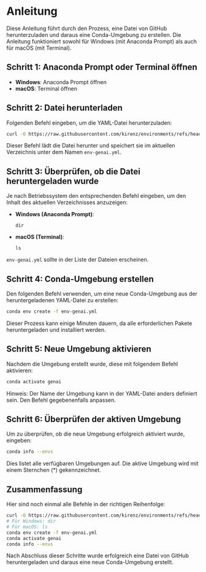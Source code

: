 # Anleitung

Diese Anleitung führt durch den Prozess, eine Datei von GitHub herunterzuladen und daraus eine Conda-Umgebung zu erstellen. Die Anleitung funktioniert sowohl für Windows (mit Anaconda Prompt) als auch für macOS (mit Terminal).

## Schritt 1: Anaconda Prompt oder Terminal öffnen

- **Windows**: Anaconda Prompt öffnen
- **macOS**: Terminal öffnen

## Schritt 2: Datei herunterladen

Folgenden Befehl eingeben, um die YAML-Datei herunterzuladen:

```bash
curl -O https://raw.githubusercontent.com/kirenz/environments/refs/heads/main/ws2425/env-genai.yml
```

Dieser Befehl lädt die Datei herunter und speichert sie im aktuellen Verzeichnis unter dem Namen `env-genai.yml`.

## Schritt 3: Überprüfen, ob die Datei heruntergeladen wurde

Je nach Betriebssystem den entsprechenden Befehl eingeben, um den Inhalt des aktuellen Verzeichnisses anzuzeigen:

- **Windows (Anaconda Prompt)**:
  ```
  dir
  ```

- **macOS (Terminal)**:
  ```
  ls
  ```

`env-genai.yml` sollte in der Liste der Dateien erscheinen.

## Schritt 4: Conda-Umgebung erstellen

Den folgenden Befehl verwenden, um eine neue Conda-Umgebung aus der heruntergeladenen YAML-Datei zu erstellen:

```bash
conda env create -f env-genai.yml
```

Dieser Prozess kann einige Minuten dauern, da alle erforderlichen Pakete heruntergeladen und installiert werden.

## Schritt 5: Neue Umgebung aktivieren

Nachdem die Umgebung erstellt wurde, diese mit folgendem Befehl aktivieren:

```bash
conda activate genai
```

Hinweis: Der Name der Umgebung kann in der YAML-Datei anders definiert sein. Den Befehl gegebenenfalls anpassen.

## Schritt 6: Überprüfen der aktiven Umgebung

Um zu überprüfen, ob die neue Umgebung erfolgreich aktiviert wurde, eingeben:

```bash
conda info --envs
```

Dies listet alle verfügbaren Umgebungen auf. Die aktive Umgebung wird mit einem Sternchen (*) gekennzeichnet.

## Zusammenfassung

Hier sind noch einmal alle Befehle in der richtigen Reihenfolge:

```bash
curl -O https://raw.githubusercontent.com/kirenz/environments/refs/heads/main/ws2425/env-genai.yml
# Für Windows: dir
# Für macOS: ls
conda env create -f env-genai.yml
conda activate genai
conda info --envs
```

Nach Abschluss dieser Schritte wurde erfolgreich eine Datei von GitHub heruntergeladen und daraus eine neue Conda-Umgebung erstellt.